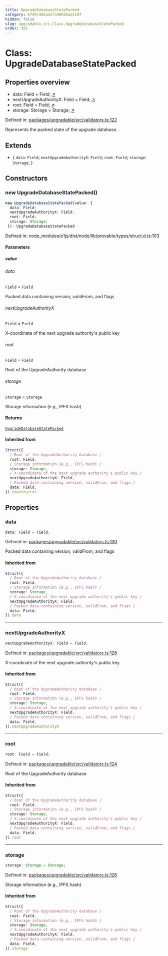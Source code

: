 ```yaml
---
title: UpgradeDatabaseStatePacked
category: 6749c4dba3a7a4005bae1197
hidden: false
slug: upgradable.src.Class.UpgradeDatabaseStatePacked
order: 355
---
```


# Class: UpgradeDatabaseStatePacked

## Properties overview

- data:  Field = Field; [↗](#data)
- nextUpgradeAuthorityX:  Field = Field; [↗](#nextupgradeauthorityx)
- root:  Field = Field; [↗](#root)
- storage:  Storage = Storage; [↗](#storage)

Defined in: [packages/upgradable/src/validators.ts:122](https://github.com/zkcloudworker/minatokens-lib/blob/main/packages/upgradable/src/validators.ts#L122)

Represents the packed state of the upgrade database.

## Extends

- \{
  `data`: `Field`;
  `nextUpgradeAuthorityX`: `Field`;
  `root`: `Field`;
  `storage`: `Storage`;
 \}

## Constructors

### new UpgradeDatabaseStatePacked()

```ts
new UpgradeDatabaseStatePacked(value: {
  data: Field;
  nextUpgradeAuthorityX: Field;
  root: Field;
  storage: Storage;
 }): UpgradeDatabaseStatePacked
```

Defined in: node\_modules/o1js/dist/node/lib/provable/types/struct.d.ts:103

#### Parameters

##### value

###### data

`Field` = `Field`

Packed data containing version, validFrom, and flags

###### nextUpgradeAuthorityX

`Field` = `Field`

X-coordinate of the next upgrade authority's public key

###### root

`Field` = `Field`

Root of the UpgradeAuthority database

###### storage

`Storage` = `Storage`

Storage information (e.g., IPFS hash)

#### Returns

[`UpgradeDatabaseStatePacked`](upgradablesrcclassupgradedatabasestatepacked)

#### Inherited from

```ts
Struct({
  / Root of the UpgradeAuthority database /
  root: Field,
  / Storage information (e.g., IPFS hash) /
  storage: Storage,
  / X-coordinate of the next upgrade authority's public key /
  nextUpgradeAuthorityX: Field,
  / Packed data containing version, validFrom, and flags /
  data: Field,
}).constructor
```

## Properties

### data

```ts
data: Field = Field;
```

Defined in: [packages/upgradable/src/validators.ts:130](https://github.com/zkcloudworker/minatokens-lib/blob/main/packages/upgradable/src/validators.ts#L130)

Packed data containing version, validFrom, and flags

#### Inherited from

```ts
Struct({
  / Root of the UpgradeAuthority database /
  root: Field,
  / Storage information (e.g., IPFS hash) /
  storage: Storage,
  / X-coordinate of the next upgrade authority's public key /
  nextUpgradeAuthorityX: Field,
  / Packed data containing version, validFrom, and flags /
  data: Field,
}).data
```

***

### nextUpgradeAuthorityX

```ts
nextUpgradeAuthorityX: Field = Field;
```

Defined in: [packages/upgradable/src/validators.ts:128](https://github.com/zkcloudworker/minatokens-lib/blob/main/packages/upgradable/src/validators.ts#L128)

X-coordinate of the next upgrade authority's public key

#### Inherited from

```ts
Struct({
  / Root of the UpgradeAuthority database /
  root: Field,
  / Storage information (e.g., IPFS hash) /
  storage: Storage,
  / X-coordinate of the next upgrade authority's public key /
  nextUpgradeAuthorityX: Field,
  / Packed data containing version, validFrom, and flags /
  data: Field,
}).nextUpgradeAuthorityX
```

***

### root

```ts
root: Field = Field;
```

Defined in: [packages/upgradable/src/validators.ts:124](https://github.com/zkcloudworker/minatokens-lib/blob/main/packages/upgradable/src/validators.ts#L124)

Root of the UpgradeAuthority database

#### Inherited from

```ts
Struct({
  / Root of the UpgradeAuthority database /
  root: Field,
  / Storage information (e.g., IPFS hash) /
  storage: Storage,
  / X-coordinate of the next upgrade authority's public key /
  nextUpgradeAuthorityX: Field,
  / Packed data containing version, validFrom, and flags /
  data: Field,
}).root
```

***

### storage

```ts
storage: Storage = Storage;
```

Defined in: [packages/upgradable/src/validators.ts:126](https://github.com/zkcloudworker/minatokens-lib/blob/main/packages/upgradable/src/validators.ts#L126)

Storage information (e.g., IPFS hash)

#### Inherited from

```ts
Struct({
  / Root of the UpgradeAuthority database /
  root: Field,
  / Storage information (e.g., IPFS hash) /
  storage: Storage,
  / X-coordinate of the next upgrade authority's public key /
  nextUpgradeAuthorityX: Field,
  / Packed data containing version, validFrom, and flags /
  data: Field,
}).storage
```
